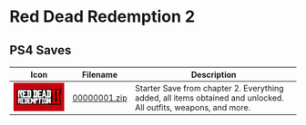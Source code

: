 # Red Dead Redemption 2

## PS4 Saves

| Icon | Filename | Description |
|------|----------|-------------|
| ![Red Dead Redemption 2](icon0.png) | [00000001.zip](00000001.zip) | Starter Save from chapter 2. Everything added, all items obtained and unlocked. All outfits, weapons, and more. |

